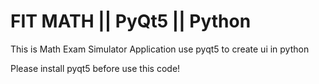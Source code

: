 # FIT MATH || PyQt5 || Python
This is Math Exam Simulator Application use pyqt5 to create ui in python

Please install pyqt5 before use this code!
